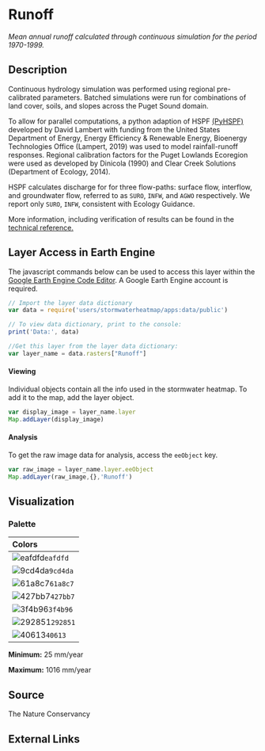 Runoff
================

*Mean annual runoff calculated through continuous simulation for the
period 1970-1999.*

## Description

Continuous hydrology simulation was performed using regional
pre-calibrated parameters. Batched simulations were run for combinations
of land cover, soils, and slopes across the Puget Sound domain.

To allow for parallel computations, a python adaption of HSPF
[(PyHSPF)](https://github.com/djlampert/PyHSPF) developed by David
Lambert with funding from the United States Department of Energy, Energy
Efficiency & Renewable Energy, Bioenergy Technologies Office (Lampert,
2019) was used to model rainfall-runoff responses. Regional calibration
factors for the Puget Lowlands Ecoregion were used as developed by
Dinicola (1990) and Clear Creek Solutions (Department of Ecology, 2014).

HSPF calculates discharge for for three flow-paths: surface flow,
interflow, and groundwater flow, referred to as `SURO`, `INFW`, and
`AGWO` respectively. We report only `SURO`, `INFW`, consistent with
Ecology Guidance.

More information, including verification of results can be found in the
[technical reference.](/docs/Technical%20Reference/Components/Hydrology)

## Layer Access in Earth Engine

The javascript commands below can be used to access this layer within
the [Google Earth Engine Code
Editor](https://developers.google.com/earth-engine/guides/playground). A
Google Earth Engine account is required.

``` javascript
// Import the layer data dictionary
var data = require('users/stormwaterheatmap/apps:data/public')

// To view data dictionary, print to the console:
print('Data:', data)

//Get this layer from the layer data dictionary: 
var layer_name = data.rasters["Runoff"]
```

#### Viewing

Individual objects contain all the info used in the stormwater heatmap.
To add it to the map, add the layer object.

``` javascript
var display_image = layer_name.layer
Map.addLayer(display_image)
```

#### Analysis

To get the raw image data for analysis, access the `eeObject` key.

``` javascript
var raw_image = layer_name.layer.eeObject
Map.addLayer(raw_image,{},'Runoff')
```

## Visualization

### Palette

| Colors                                                                 |
|:-----------------------------------------------------------------------|
| ![eafdfd](https://via.placeholder.com/15/eafdfd/000000?text=+)`eafdfd` |
| ![9cd4da](https://via.placeholder.com/15/9cd4da/000000?text=+)`9cd4da` |
| ![61a8c7](https://via.placeholder.com/15/61a8c7/000000?text=+)`61a8c7` |
| ![427bb7](https://via.placeholder.com/15/427bb7/000000?text=+)`427bb7` |
| ![3f4b96](https://via.placeholder.com/15/3f4b96/000000?text=+)`3f4b96` |
| ![292851](https://via.placeholder.com/15/292851/000000?text=+)`292851` |
| ![40613](https://via.placeholder.com/15/40613/000000?text=+)`40613`    |

**Minimum:** 25 mm/year

**Maximum:** 1016 mm/year

## Source

The Nature Conservancy

## External Links
